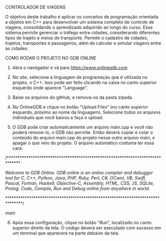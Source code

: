 CONTROLADOR DE VIAGENS

O objetivo deste trabalho é aplicar os conceitos de programação orientada a objetos em C++ para desenvolver um sistema completo de controle de viagens, consolidando o aprendizado adquirido ao longo do curso. Esse sistema permite gerenciar o tráfego entre cidades, considerando diferentes tipos de trajeto e meios de transporte. Permite o cadastro de cidades, trajetos, transportes e passageiros, além de calcular e simular viagens entre as cidades.

COMO RODAR O PROJETO NO GDB ONLINE

1. Abra o navegador e vá para https://www.onlinegdb.com.

2. No site, selecione a linguagem de programação que é utilizada no projeto, o C++. Isso pode ser feito clicando na caixa no canto superior esquerdo onde aparece "Language".

3. Baixe os arquivos do gitHub, e remova-os da pasta zipada.

4. No OnlineGDB e clique no botão "Upload Files" (no canto superior esquerdo, próximo ao nome da linguagem). Selecione todos os arquivos individuais que você baixou e faça o upload.

5. O GDB pode criar automaticamente um arquivo main.cpp e você não poderá remove-lo, o GDB não permite. Então deverá copiar e colar o conteúdo do arquivo main.cpp do projeto nesse outro arquivo main, e apagar o que veio do projeto. O arquivo automático costuma ter essa cara:

/******************************************************************************

*Welcome to GDB Online.
GDB online is an online compiler and debugger tool for C, C++, Python, Java, PHP, Ruby, Perl,
C#, OCaml, VB, Swift, Pascal, Fortran, Haskell, Objective-C, Assembly, HTML, CSS, JS, SQLite, Prolog.
Code, Compile, Run and Debug online from anywhere in world.*

*******************************************************************************/

*main*

6. Após essa configuração, clique no botão "Run", localizado no canto superior direito da tela. O código deverá ser executado com sucesso em um terminal que aparecerá na parte debaixo da tela.
